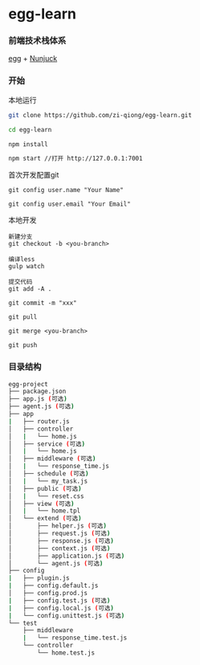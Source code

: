 # egg-learn

### 前端技术栈体系
[egg](https://eggjs.org/zh-cn/intro/quickstart.html) + [Nunjuck](https://mozilla.github.io/nunjucks/cn/getting-started.html)

### 开始

本地运行

```bash
git clone https://github.com/zi-qiong/egg-learn.git

cd egg-learn

npm install

npm start //打开 http://127.0.0.1:7001
```
首次开发配置git
```
git config user.name "Your Name"

git config user.email "Your Email"
```


本地开发
```
新建分支
git checkout -b <you-branch>

编译less
gulp watch

提交代码
git add -A .

git commit -m "xxx"

git pull

git merge <you-branch>

git push
```

### 目录结构

```bash
egg-project
├── package.json
├── app.js (可选)
├── agent.js (可选)
├── app
|   ├── router.js
│   ├── controller
│   |   └── home.js
│   ├── service (可选)
│   |   └── home.js
│   ├── middleware (可选)
│   |   └── response_time.js
│   ├── schedule (可选)
│   |   └── my_task.js
│   ├── public (可选)
│   |   └── reset.css
│   ├── view (可选)
│   |   └── home.tpl
│   └── extend (可选)
│       ├── helper.js (可选)
│       ├── request.js (可选)
│       ├── response.js (可选)
│       ├── context.js (可选)
│       ├── application.js (可选)
│       └── agent.js (可选)
├── config
|   ├── plugin.js
|   ├── config.default.js
│   ├── config.prod.js
|   ├── config.test.js (可选)
|   ├── config.local.js (可选)
|   └── config.unittest.js (可选)
└── test
    ├── middleware
    |   └── response_time.test.js
    └── controller
        └── home.test.js
```

